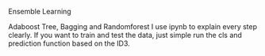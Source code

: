 Ensemble Learning

Adaboost Tree, Bagging and Randomforest
I use ipynb to explain every step clearly. 
If you want to train and test the data, just simple run the cls and prediction function based on the ID3.
